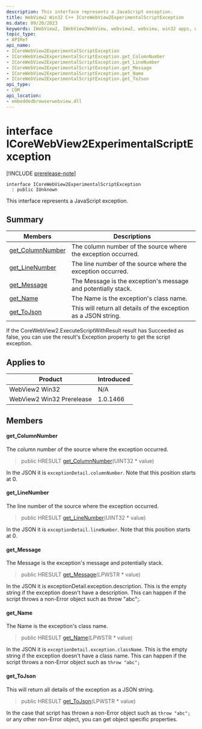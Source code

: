 ```yaml
---
description: This interface represents a JavaScript exception.
title: WebView2 Win32 C++ ICoreWebView2ExperimentalScriptException
ms.date: 09/20/2023
keywords: IWebView2, IWebView2WebView, webview2, webview, win32 apps, win32, edge, ICoreWebView2, ICoreWebView2Controller, browser control, edge html, ICoreWebView2ExperimentalScriptException
topic_type: 
- APIRef
api_name:
- ICoreWebView2ExperimentalScriptException
- ICoreWebView2ExperimentalScriptException.get_ColumnNumber
- ICoreWebView2ExperimentalScriptException.get_LineNumber
- ICoreWebView2ExperimentalScriptException.get_Message
- ICoreWebView2ExperimentalScriptException.get_Name
- ICoreWebView2ExperimentalScriptException.get_ToJson
api_type:
- COM
api_location:
- embeddedbrowserwebview.dll
---
```


# interface ICoreWebView2ExperimentalScriptException

[!INCLUDE [prerelease-note](../includes/prerelease-note.md)]

```
interface ICoreWebView2ExperimentalScriptException
  : public IUnknown
```

This interface represents a JavaScript exception.

## Summary

 Members                        | Descriptions
--------------------------------|---------------------------------------------
[get_ColumnNumber](#get_columnnumber) | The column number of the source where the exception occurred.
[get_LineNumber](#get_linenumber) | The line number of the source where the exception occurred.
[get_Message](#get_message) | The Message is the exception's message and potentially stack.
[get_Name](#get_name) | The Name is the exception's class name.
[get_ToJson](#get_tojson) | This will return all details of the exception as a JSON string.

If the CoreWebView2.ExecuteScriptWithResult result has Succeeded as false, you can use the result's Exception property to get the script exception.

## Applies to

Product                         | Introduced
--------------------------------|---------------------------------------------
WebView2 Win32            |    N/A
WebView2 Win32 Prerelease |    1.0.1466

## Members

#### get_ColumnNumber

The column number of the source where the exception occurred.

> public HRESULT [get_ColumnNumber](#get_columnnumber)(UINT32 * value)

In the JSON it is `exceptionDetail.columnNumber`. Note that this position starts at 0.

#### get_LineNumber

The line number of the source where the exception occurred.

> public HRESULT [get_LineNumber](#get_linenumber)(UINT32 * value)

In the JSON it is `exceptionDetail.lineNumber`. Note that this position starts at 0.

#### get_Message

The Message is the exception's message and potentially stack.

> public HRESULT [get_Message](#get_message)(LPWSTR * value)

In the JSON it is exceptionDetail.exception.description. This is the empty string if the exception doesn't have a description. This can happen if the script throws a non-Error object such as throw "abc";.

#### get_Name

The Name is the exception's class name.

> public HRESULT [get_Name](#get_name)(LPWSTR * value)

In the JSON it is `exceptionDetail.exception.className`. This is the empty string if the exception doesn't have a class name. This can happen if the script throws a non-Error object such as `throw "abc";`

#### get_ToJson

This will return all details of the exception as a JSON string.

> public HRESULT [get_ToJson](#get_tojson)(LPWSTR * value)

In the case that script has thrown a non-Error object such as `throw "abc";` or any other non-Error object, you can get object specific properties.

